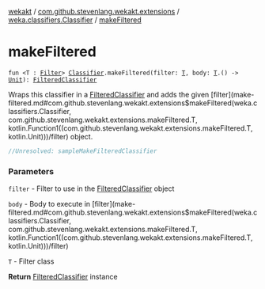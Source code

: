 [wekakt](../../index.md) / [com.github.stevenlang.wekakt.extensions](../index.md) / [weka.classifiers.Classifier](index.md) / [makeFiltered](./make-filtered.md)

# makeFiltered

`fun <T : `[`Filter`](http://weka.sourceforge.net/doc.stable/weka/filters/Filter.html)`> `[`Classifier`](http://weka.sourceforge.net/doc.stable/weka/classifiers/Classifier.html)`.makeFiltered(filter: `[`T`](make-filtered.md#T)`, body: `[`T`](make-filtered.md#T)`.() -> `[`Unit`](https://kotlinlang.org/api/latest/jvm/stdlib/kotlin/-unit/index.html)`): `[`FilteredClassifier`](http://weka.sourceforge.net/doc.stable/weka/classifiers/meta/FilteredClassifier.html)

Wraps this classifier in a [FilteredClassifier](http://weka.sourceforge.net/doc.stable/weka/classifiers/meta/FilteredClassifier.html) and adds the given [filter](make-filtered.md#com.github.stevenlang.wekakt.extensions$makeFiltered(weka.classifiers.Classifier, com.github.stevenlang.wekakt.extensions.makeFiltered.T, kotlin.Function1((com.github.stevenlang.wekakt.extensions.makeFiltered.T, kotlin.Unit)))/filter) object.

``` kotlin
//Unresolved: sampleMakeFilteredClassifier
```

### Parameters

`filter` - Filter to use in the [FilteredClassifier](http://weka.sourceforge.net/doc.stable/weka/classifiers/meta/FilteredClassifier.html) object

`body` - Body to execute in [filter](make-filtered.md#com.github.stevenlang.wekakt.extensions$makeFiltered(weka.classifiers.Classifier, com.github.stevenlang.wekakt.extensions.makeFiltered.T, kotlin.Function1((com.github.stevenlang.wekakt.extensions.makeFiltered.T, kotlin.Unit)))/filter)

`T` - Filter class

**Return**
[FilteredClassifier](http://weka.sourceforge.net/doc.stable/weka/classifiers/meta/FilteredClassifier.html) instance

